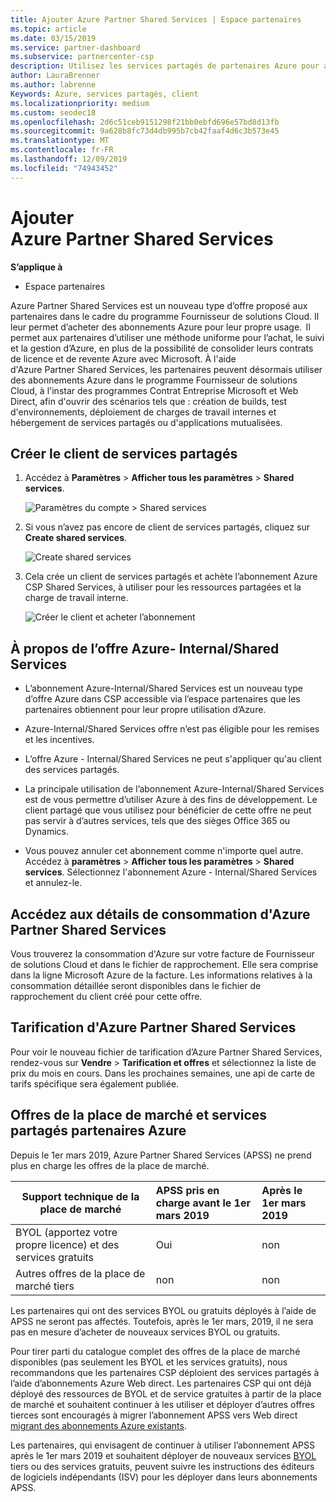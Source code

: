 ```yaml
---
title: Ajouter Azure Partner Shared Services | Espace partenaires
ms.topic: article
ms.date: 03/15/2019
ms.service: partner-dashboard
ms.subservice: partnercenter-csp
description: Utilisez les services partagés de partenaires Azure pour acheter des abonnements Azure pour votre usage personnel et pour disposer d’une méthode uniforme pour l’achat, le suivi et la gestion d’Azure.
author: LauraBrenner
ms.author: labrenne
Keywords: Azure, services partagés, client
ms.localizationpriority: medium
ms.custom: seodec18
ms.openlocfilehash: 2d6c51ceb9151298f21bb0ebfd696e57bd8d13fb
ms.sourcegitcommit: 9a628b8fc73d4db995b7cb42faaf4d6c3b573e45
ms.translationtype: MT
ms.contentlocale: fr-FR
ms.lasthandoff: 12/09/2019
ms.locfileid: "74943452"
---
```

# <a name="add-azure-partner-shared-services"></a>Ajouter Azure Partner Shared Services

**S’applique à**

-  Espace partenaires

Azure Partner Shared Services est un nouveau type d’offre proposé aux partenaires dans le cadre du programme Fournisseur de solutions Cloud. Il leur permet d’acheter des abonnements Azure pour leur propre usage.  Il permet aux partenaires d’utiliser une méthode uniforme pour l’achat, le suivi et la gestion d’Azure, en plus de la possibilité de consolider leurs contrats de licence et de revente Azure avec Microsoft. À l'aide d'Azure Partner Shared Services, les partenaires peuvent désormais utiliser des abonnements Azure dans le programme Fournisseur de solutions Cloud, à l'instar des programmes Contrat Entreprise Microsoft et Web Direct, afin d'ouvrir des scénarios tels que : création de builds, test d'environnements, déploiement de charges de travail internes et hébergement de services partagés ou d'applications mutualisées.  

## <a name="create-the-shared-services-tenant"></a>Créer le client de services partagés

1. Accédez à **Paramètres** > **Afficher tous les paramètres** > **Shared services**.

    ![**Paramètres du compte** > **Shared services**](images/sharedservices2.png)

2. Si vous n’avez pas encore de client de services partagés, cliquez sur **Create shared services**.

    ![Create shared services](images/sharedservices3.png)

3. Cela crée un client de services partagés et achète l’abonnement Azure CSP Shared Services, à utiliser pour les ressources partagées et la charge de travail interne.

    ![Créer le client et acheter l’abonnement](images/sharedservices5.png)

## <a name="about-the-azure--internalshared-services-offer"></a>À propos de l’offre Azure- Internal/Shared Services

- L’abonnement Azure-Internal/Shared Services est un nouveau type d’offre Azure dans CSP accessible via l’espace partenaires que les partenaires obtiennent pour leur propre utilisation d’Azure. 

- Azure-Internal/Shared Services offre n’est pas éligible pour les remises et les incentives.

- L’offre Azure - Internal/Shared Services ne peut s'appliquer qu'au client des services partagés.

- La principale utilisation de l’abonnement Azure-Internal/Shared Services est de vous permettre d’utiliser Azure à des fins de développement. Le client partagé que vous utilisez pour bénéficier de cette offre ne peut pas servir à d’autres services, tels que des sièges Office 365 ou Dynamics. 

- Vous pouvez annuler cet abonnement comme n'importe quel autre. Accédez à **paramètres** > **Afficher tous les paramètres** > **Shared services**. Sélectionnez l'abonnement Azure - Internal/Shared Services et annulez-le.

## <a name="accessing-azure-partner-shared-services-consumption-details"></a>Accédez aux détails de consommation d'Azure Partner Shared Services

Vous trouverez la consommation d'Azure sur votre facture de Fournisseur de solutions Cloud et dans le fichier de rapprochement. Elle sera comprise dans la ligne Microsoft Azure de la facture. Les informations relatives à la consommation détaillée seront disponibles dans le fichier de rapprochement du client créé pour cette offre. 

## <a name="azure-partner-shared-services-pricing"></a>Tarification d'Azure Partner Shared Services

Pour voir le nouveau fichier de tarification d’Azure Partner Shared Services, rendez-vous sur **Vendre** >  **Tarification et offres** et sélectionnez la liste de prix du mois en cours. Dans les prochaines semaines, une api de carte de tarifs spécifique sera également publiée.

## <a name="marketplace-offers-and-azure-partner-shared-services"></a>Offres de la place de marché et services partagés partenaires Azure

Depuis le 1er mars 2019, Azure Partner Shared Services (APSS) ne prend plus en charge les offres de la place de marché.   

|**Support technique de la place de marché**   |**APSS pris en charge avant le 1er mars 2019**|**Après le 1er mars 2019**|
|---------------------------|:----------------------------|:-------------------|
|BYOL (apportez votre propre licence) et des services gratuits   | Oui   | non|
|Autres offres de la place de marché tiers   | non   |non|


Les partenaires qui ont des services BYOL ou gratuits déployés à l’aide de APSS ne seront pas affectés. Toutefois, après le 1er mars, 2019, il ne sera pas en mesure d’acheter de nouveaux services BYOL ou gratuits. 

Pour tirer parti du catalogue complet des offres de la place de marché disponibles (pas seulement les BYOL et les services gratuits), nous recommandons que les partenaires CSP déploient des services partagés à l’aide d’abonnements Azure Web direct.  Les partenaires CSP qui ont déjà déployé des ressources de BYOL et de service gratuites à partir de la place de marché et souhaitent continuer à les utiliser et déployer d’autres offres tierces sont encouragés à migrer l’abonnement APSS vers Web direct [migrant des abonnements Azure existants](https://docs.microsoft.com/azure/cloud-solution-provider/migration/migration#migrating-existing-azure-subscriptions).

Les partenaires, qui envisagent de continuer à utiliser l’abonnement APSS après le 1er mars 2019 et souhaitent déployer de nouveaux services [BYOL](https://azuremarketplace.microsoft.com/marketplace/apps?filters=byol) tiers ou des services gratuits, peuvent suivre les instructions des éditeurs de logiciels indépendants (ISV) pour les déployer dans leurs abonnements APSS.

